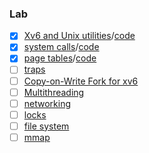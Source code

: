 ### Lab
- [x] [Xv6 and Unix utilities](https://pdos.csail.mit.edu/6.828/2021/labs/util.html)/[code](https://github.com/kcajheish/os-lab/commit/98078dc83947036617ac81d44c22b61242cb1b8d)
- [x] [system calls](https://pdos.csail.mit.edu/6.828/2021/labs/syscall.html)/[code](https://github.com/kcajheish/os-lab/commit/2fce0ebd77a0b45c2ed6f2fb8d840bd623cf7090)
- [x] [page tables](https://pdos.csail.mit.edu/6.828/2021/labs/pgtbl.html)/[code](https://github.com/kcajheish/os-lab/commit/81c2101081eab406201d560fe6a54afaa64bd97a)
- [ ] [traps](https://pdos.csail.mit.edu/6.828/2021/labs/traps.html)
- [ ] [Copy-on-Write Fork for xv6](https://pdos.csail.mit.edu/6.828/2021/labs/cow.html)
- [ ] [Multithreading](https://pdos.csail.mit.edu/6.828/2021/labs/thread.html)
- [ ] [networking](https://pdos.csail.mit.edu/6.828/2021/labs/net.html)
- [ ] [locks](https://pdos.csail.mit.edu/6.828/2021/labs/lock.html)
- [ ] [file system](https://pdos.csail.mit.edu/6.828/2021/labs/fs.html)
- [ ] [mmap](https://pdos.csail.mit.edu/6.828/2021/labs/mmap.html)

